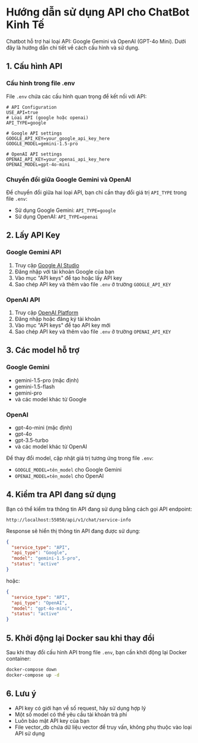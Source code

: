 # Hướng dẫn sử dụng API cho ChatBot Kinh Tế

Chatbot hỗ trợ hai loại API: Google Gemini và OpenAI (GPT-4o Mini). Dưới đây là hướng dẫn chi tiết về cách cấu hình và sử dụng.

## 1. Cấu hình API

### Cấu hình trong file .env

File `.env` chứa các cấu hình quan trọng để kết nối với API:

```
# API Configuration
USE_API=true
# Loại API (google hoặc openai)
API_TYPE=google

# Google API settings
GOOGLE_API_KEY=your_google_api_key_here
GOOGLE_MODEL=gemini-1.5-pro

# OpenAI API settings
OPENAI_API_KEY=your_openai_api_key_here
OPENAI_MODEL=gpt-4o-mini
```

### Chuyển đổi giữa Google Gemini và OpenAI

Để chuyển đổi giữa hai loại API, bạn chỉ cần thay đổi giá trị `API_TYPE` trong file `.env`:

- Sử dụng Google Gemini: `API_TYPE=google`
- Sử dụng OpenAI: `API_TYPE=openai`

## 2. Lấy API Key

### Google Gemini API

1. Truy cập [Google AI Studio](https://ai.google.dev/)
2. Đăng nhập với tài khoản Google của bạn
3. Vào mục "API keys" để tạo hoặc lấy API key
4. Sao chép API key và thêm vào file `.env` ở trường `GOOGLE_API_KEY`

### OpenAI API

1. Truy cập [OpenAI Platform](https://platform.openai.com/)
2. Đăng nhập hoặc đăng ký tài khoản
3. Vào mục "API keys" để tạo API key mới
4. Sao chép API key và thêm vào file `.env` ở trường `OPENAI_API_KEY`

## 3. Các model hỗ trợ

### Google Gemini
- gemini-1.5-pro (mặc định)
- gemini-1.5-flash
- gemini-pro
- và các model khác từ Google

### OpenAI
- gpt-4o-mini (mặc định)
- gpt-4o
- gpt-3.5-turbo
- và các model khác từ OpenAI

Để thay đổi model, cập nhật giá trị tương ứng trong file `.env`:
- `GOOGLE_MODEL=tên_model` cho Google Gemini
- `OPENAI_MODEL=tên_model` cho OpenAI

## 4. Kiểm tra API đang sử dụng

Bạn có thể kiểm tra thông tin API đang sử dụng bằng cách gọi API endpoint:

```
http://localhost:55050/api/v1/chat/service-info
```

Response sẽ hiển thị thông tin API đang được sử dụng:

```json
{
  "service_type": "API",
  "api_type": "Google",
  "model": "gemini-1.5-pro",
  "status": "active"
}
```

hoặc:

```json
{
  "service_type": "API",
  "api_type": "OpenAI",
  "model": "gpt-4o-mini",
  "status": "active"
}
```

## 5. Khởi động lại Docker sau khi thay đổi

Sau khi thay đổi cấu hình API trong file `.env`, bạn cần khởi động lại Docker container:

```bash
docker-compose down
docker-compose up -d
```

## 6. Lưu ý

- API key có giới hạn về số request, hãy sử dụng hợp lý
- Một số model có thể yêu cầu tài khoản trả phí
- Luôn bảo mật API key của bạn
- File vector_db chứa dữ liệu vector để truy vấn, không phụ thuộc vào loại API sử dụng 